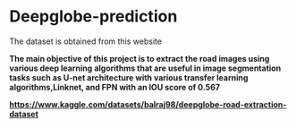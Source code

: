 # Deepglobe-prediction


The dataset is obtained from this website 

**The main objective of this project is to extract the road images using various deep learning algorithms that are useful in image
segmentation tasks such as U-net architecture with various transfer learning algorithms,Linknet, and FPN with an IOU score of
0.567**

**https://www.kaggle.com/datasets/balraj98/deepglobe-road-extraction-dataset**
